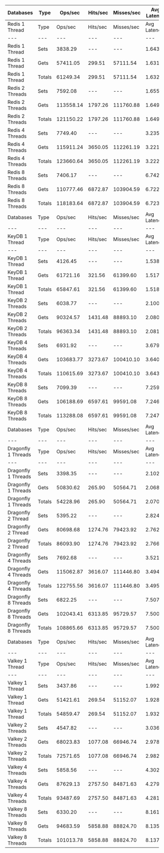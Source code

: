 | Databases | Type | Ops/sec | Hits/sec | Misses/sec | Avg Latency | p50 Latency | p99 Latency | p99.9 Latency | KB/sec |
| --- | --- | --- | --- | --- | --- | --- | --- | --- | --- |
| Redis 1 Thread | Type | Ops/sec | Hits/sec | Misses/sec | Avg Latency | p50 Latency | p99 Latency | p99.9 Latency | KB/sec |
| --- | --- | --- | --- | --- | --- | --- | --- | --- | --- |
Redis 1 Thread | Sets | 3838.29 | --- | --- | 1.64387 | 1.58300 | 2.78300 | 8.03100 | 2098.46 |
Redis 1 Thread | Gets | 57411.05 | 299.51 | 57111.54 | 1.63165 | 1.58300 | 2.73500 | 7.51900 | 2384.35 |
Redis 1 Thread | Totals | 61249.34 | 299.51 | 57111.54 | 1.63242 | 1.58300 | 2.73500 | 7.64700 | 4482.82 |
Redis 2 Threads | Sets | 7592.08 | --- | --- | 1.65595 | 1.64700 | 3.19900 | 8.70300 | 4150.74 |
Redis 2 Threads | Gets | 113558.14 | 1797.26 | 111760.88 | 1.64959 | 1.60700 | 3.11900 | 9.02300 | 5322.17 |
Redis 2 Threads | Totals | 121150.22 | 1797.26 | 111760.88 | 1.64999 | 1.60700 | 3.13500 | 9.02300 | 9472.91 |
Redis 4 Threads | Sets | 7749.40 | --- | --- | 3.23542 | 3.07100 | 7.90300 | 16.19100 | 4236.75 |
Redis 4 Threads | Gets | 115911.24 | 3650.05 | 112261.19 | 3.22127 | 3.07100 | 7.83900 | 16.51100 | 6345.56 |
Redis 4 Threads | Totals | 123660.64 | 3650.05 | 112261.19 | 3.22216 | 3.07100 | 7.83900 | 16.51100 | 10582.31 |
Redis 8 Threads | Sets | 7406.17 | --- | --- | 6.74299 | 6.27100 | 19.32700 | 50.43100 | 4049.11 |
Redis 8 Threads | Gets | 110777.46 | 6872.87 | 103904.59 | 6.72257 | 6.27100 | 18.94300 | 51.96700 | 7766.66 |
Redis 8 Threads | Totals | 118183.64 | 6872.87 | 103904.59 | 6.72385 | 6.27100 | 18.94300 | 51.71100 | 11815.77 |
| Databases | Type | Ops/sec | Hits/sec | Misses/sec | Avg Latency | p50 Latency | p99 Latency | p99.9 Latency | KB/sec |
| --- | --- | --- | --- | --- | --- | --- | --- | --- | --- |
| KeyDB 1 Thread | Type | Ops/sec | Hits/sec | Misses/sec | Avg Latency | p50 Latency | p99 Latency | p99.9 Latency | KB/sec |
| --- | --- | --- | --- | --- | --- | --- | --- | --- | --- |
KeyDB 1 Thread | Sets | 4126.45 | --- | --- | 1.53804 | 1.51900 | 2.59100 | 7.26300 | 2256.00 |
KeyDB 1 Thread | Gets | 61721.16 | 321.56 | 61399.60 | 1.51711 | 1.51100 | 2.46300 | 6.46300 | 2563.14 |
KeyDB 1 Thread | Totals | 65847.61 | 321.56 | 61399.60 | 1.51842 | 1.51100 | 2.47900 | 6.55900 | 4819.14 |
KeyDB 2 Threads | Sets | 6038.77 | --- | --- | 2.10004 | 1.68700 | 11.00700 | 21.11900 | 3301.51 |
KeyDB 2 Threads | Gets | 90324.57 | 1431.48 | 88893.10 | 2.08011 | 1.67100 | 11.07100 | 20.22300 | 4234.24 |
KeyDB 2 Threads | Totals | 96363.34 | 1431.48 | 88893.10 | 2.08136 | 1.67100 | 11.07100 | 20.22300 | 7535.75 |
KeyDB 4 Threads | Sets | 6931.92 | --- | --- | 3.67926 | 3.27900 | 12.92700 | 21.75900 | 3789.82 |
KeyDB 4 Threads | Gets | 103683.77 | 3273.67 | 100410.10 | 3.64062 | 3.24700 | 12.73500 | 20.99100 | 5680.52 |
KeyDB 4 Threads | Totals | 110615.69 | 3273.67 | 100410.10 | 3.64304 | 3.26300 | 12.79900 | 20.99100 | 9470.34 |
KeyDB 8 Threads | Sets | 7099.39 | --- | --- | 7.25929 | 6.62300 | 22.01500 | 50.68700 | 3881.38 |
KeyDB 8 Threads | Gets | 106188.69 | 6597.61 | 99591.08 | 7.24649 | 6.62300 | 22.27100 | 50.94300 | 7449.69 |
KeyDB 8 Threads | Totals | 113288.08 | 6597.61 | 99591.08 | 7.24730 | 6.62300 | 22.27100 | 50.94300 | 11331.07 |
| Databases | Type | Ops/sec | Hits/sec | Misses/sec | Avg Latency | p50 Latency | p99 Latency | p99.9 Latency | KB/sec |
| --- | --- | --- | --- | --- | --- | --- | --- | --- | --- |
| Dragonfly 1 Threads | Type | Ops/sec | Hits/sec | Misses/sec | Avg Latency | p50 Latency | p99 Latency | p99.9 Latency | KB/sec |
| --- | --- | --- | --- | --- | --- | --- | --- | --- | --- |
Dragonfly 1 Threads | Sets | 3398.35 | --- | --- | 2.10253 | 1.82300 | 4.70300 | 8.70300 | 1857.94 |
Dragonfly 1 Threads | Gets | 50830.62 | 265.90 | 50564.71 | 2.06806 | 1.82300 | 4.54300 | 8.03100 | 2111.42 |
Dragonfly 1 Threads | Totals | 54228.96 | 265.90 | 50564.71 | 2.07022 | 1.82300 | 4.54300 | 8.09500 | 3969.36 |
Dragonfly 2 Thread | Sets | 5395.22 | --- | --- | 2.82493 | 2.71900 | 8.38300 | 19.32700 | 2949.67 |
Dragonfly 2 Thread | Gets | 80698.68 | 1274.76 | 79423.92 | 2.76208 | 2.70300 | 7.58300 | 14.01500 | 3780.91 |
Dragonfly 2 Thread | Totals | 86093.90 | 1274.76 | 79423.92 | 2.76602 | 2.70300 | 7.64700 | 14.46300 | 6730.58 |
Dragonfly 4 Threads | Sets | 7692.68 | --- | --- | 3.52111 | 3.58300 | 9.15100 | 18.68700 | 4205.74 |
Dragonfly 4 Threads | Gets | 115062.87 | 3616.07 | 111446.80 | 3.49418 | 3.58300 | 8.70300 | 18.81500 | 6295.46 |
Dragonfly 4 Threads | Totals | 122755.56 | 3616.07 | 111446.80 | 3.49587 | 3.58300 | 8.76700 | 18.81500 | 10501.20 |
Dragonfly 8 Threads | Sets | 6822.25 | --- | --- | 7.50748 | 6.94300 | 24.31900 | 58.87900 | 3729.86 |
Dragonfly 8 Threads | Gets | 102043.41 | 6313.85 | 95729.57 | 7.50045 | 6.94300 | 24.95900 | 59.39100 | 7145.69 |
Dragonfly 8 Threads | Totals | 108865.66 | 6313.85 | 95729.57 | 7.50089 | 6.94300 | 24.95900 | 59.39100 | 10875.55 |
| Databases | Type | Ops/sec | Hits/sec | Misses/sec | Avg Latency | p50 Latency | p99 Latency | p99.9 Latency | KB/sec |
| --- | --- | --- | --- | --- | --- | --- | --- | --- | --- |
| Valkey 1 Thread | Type | Ops/sec | Hits/sec | Misses/sec | Avg Latency | p50 Latency | p99 Latency | p99.9 Latency | KB/sec |
| --- | --- | --- | --- | --- | --- | --- | --- | --- | --- |
Valkey 1 Thread | Sets | 3437.86 | --- | --- | 1.99206 | 1.53500 | 7.29500 | 21.37500 | 1879.54 |
Valkey 1 Thread | Gets | 51421.61 | 269.54 | 51152.07 | 1.92838 | 1.54300 | 6.04700 | 12.09500 | 2136.25 |
Valkey 1 Thread | Totals | 54859.47 | 269.54 | 51152.07 | 1.93237 | 1.54300 | 6.07900 | 12.92700 | 4015.79 |
Valkey 2 Threads | Sets | 4547.82 | --- | --- | 3.03672 | 2.79900 | 8.89500 | 16.31900 | 2486.38 |
Valkey 2 Threads | Gets | 68023.83 | 1077.08 | 66946.74 | 2.97886 | 2.78300 | 7.51900 | 16.51100 | 3188.34 |
Valkey 2 Threads | Totals | 72571.65 | 1077.08 | 66946.74 | 2.98249 | 2.78300 | 7.55100 | 16.51100 | 5674.72 |
Valkey 4 Threads | Sets | 5858.56 | --- | --- | 4.30239 | 4.06300 | 11.51900 | 23.93500 | 3202.99 |
Valkey 4 Threads | Gets | 87629.13 | 2757.50 | 84871.63 | 4.27969 | 4.06300 | 11.07100 | 24.57500 | 4796.27 |
Valkey 4 Threads | Totals | 93487.69 | 2757.50 | 84871.63 | 4.28111 | 4.06300 | 11.13500 | 24.44700 | 7999.27 |
Valkey 8 Threads | Sets | 6330.20 | --- | --- | 8.16135 | 7.67900 | 27.64700 | 54.52700 | 3460.85 |
Valkey 8 Threads | Gets | 94683.59 | 5858.88 | 88824.70 | 8.13567 | 7.67900 | 26.87900 | 54.78300 | 6630.52 |
Valkey 8 Threads | Totals | 101013.78 | 5858.88 | 88824.70 | 8.13728 | 7.67900 | 27.00700 | 54.78300 | 10091.37 |
